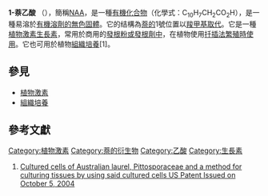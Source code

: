**1-萘乙酸**
（），簡稱[NAA](../Page/NAA.md "wikilink")，是一種[有機化合物](../Page/有機化合物.md "wikilink")（化學式：C<sub>10</sub>H<sub>7</sub>CH<sub>2</sub>CO<sub>2</sub>H），是一種易溶於[有機溶劑的無色固體](../Page/有機溶劑.md "wikilink")。它的结構為[萘的](../Page/萘.md "wikilink")1號位置以[羧甲基取代](../Page/羧甲基.md "wikilink")。它是一種[植物](../Page/植物.md "wikilink")[激素](../Page/激素.md "wikilink")[生長素](../Page/生長素.md "wikilink")，常用於商用的[發根粉或發根劑中](../Page/發根粉.md "wikilink")，在植物使用[扦插法繁殖時使用](../Page/扦插法.md "wikilink")。它也可用於植物[組織培養](../Page/組織培養.md "wikilink")\[1\]。

## 參見

  - [植物激素](../Page/植物激素.md "wikilink")
  - [組織培養](../Page/組織培養.md "wikilink")

## 參考文獻

[Category:植物激素](https://zh.wikipedia.org/wiki/Category:植物激素 "wikilink")
[Category:萘的衍生物](https://zh.wikipedia.org/wiki/Category:萘的衍生物 "wikilink")
[Category:乙酸](https://zh.wikipedia.org/wiki/Category:乙酸 "wikilink")
[Category:生長素](https://zh.wikipedia.org/wiki/Category:生長素 "wikilink")

1.  [Cultured cells of Australian laurel, Pittosporaceae and a method
    for culturing tissues by using said cultured cells US Patent Issued
    on
    October 5, 2004](http://www.patentstorm.us/patents/6800482-description.html)